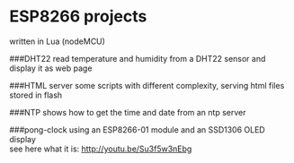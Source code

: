 # ESP8266 projects
written in Lua (nodeMCU)

###DHT22
read temperature and humidity from a DHT22 sensor and display it as web page

###HTML server
some scripts with different complexity, serving html files stored in flash

###NTP
shows how to get the time and date from an ntp server

###pong-clock
using an ESP8266-01 module and an SSD1306 OLED display</br>
see here what it is: http://youtu.be/Su3f5w3nEbg

